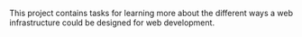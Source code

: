This project contains tasks for learning more about the different ways a web infrastructure could be designed for web development.
